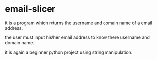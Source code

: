 # email-slicer
it is a program which returns the username and domain name of a email address.

the user must input his/her email address to know there username and domain name.

it is again a beginner python project using string manipulation.
